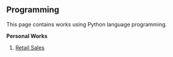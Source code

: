 ## Programming


This page contains works using Python language programming.

**Personal Works**

1. <a href="https://wei-kiat-tan.github.io/Python-Programming/Personal-Works/Retail-sales/"> Retail Sales </a>


 
